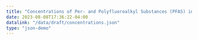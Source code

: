 ```yaml
---
title: "Concentrations of Per- and Polyfluoroalkyl Substances (PFAS) in Lake-Bottom Sediments of Ashumet Pond on Cape Cod, Massachusetts, 2020"
date: 2023-08-08T17:36:22-04:00
datalink: "/data/draft/concentrations.json"
type: "json-demo"
---
```


